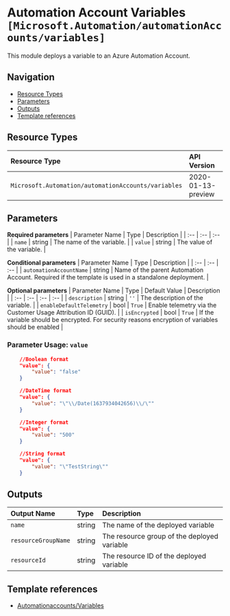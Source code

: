 # Automation Account Variables `[Microsoft.Automation/automationAccounts/variables]`

This module deploys a variable to an Azure Automation Account.

## Navigation

- [Resource Types](#Resource-Types)
- [Parameters](#Parameters)
- [Outputs](#Outputs)
- [Template references](#Template-references)

## Resource Types

| Resource Type | API Version |
| :-- | :-- |
| `Microsoft.Automation/automationAccounts/variables` | 2020-01-13-preview |

## Parameters

**Required parameters**
| Parameter Name | Type | Description |
| :-- | :-- | :-- |
| `name` | string | The name of the variable. |
| `value` | string | The value of the variable. |

**Conditional parameters**
| Parameter Name | Type | Description |
| :-- | :-- | :-- |
| `automationAccountName` | string | Name of the parent Automation Account. Required if the template is used in a standalone deployment. |

**Optional parameters**
| Parameter Name | Type | Default Value | Description |
| :-- | :-- | :-- | :-- |
| `description` | string | `''` | The description of the variable. |
| `enableDefaultTelemetry` | bool | `True` | Enable telemetry via the Customer Usage Attribution ID (GUID). |
| `isEncrypted` | bool | `True` | If the variable should be encrypted. For security reasons encryption of variables should be enabled |


### Parameter Usage: `value`

```json
    //Boolean format
    "value": {
        "value": "false"
    }

    //DateTime format
    "value": {
        "value": "\"\\/Date(1637934042656)\\/\""
    }

    //Integer format
    "value": {
        "value": "500"
    }

    //String format
    "value": {
        "value": "\"TestString\""
    }
```

## Outputs

| Output Name | Type | Description |
| :-- | :-- | :-- |
| `name` | string | The name of the deployed variable |
| `resourceGroupName` | string | The resource group of the deployed variable |
| `resourceId` | string | The resource ID of the deployed variable |

## Template references

- [Automationaccounts/Variables](https://docs.microsoft.com/en-us/azure/templates/Microsoft.Automation/2020-01-13-preview/automationAccounts/variables)
